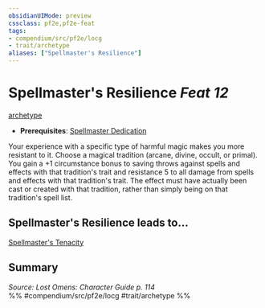 ```yaml
---
obsidianUIMode: preview
cssclass: pf2e,pf2e-feat
tags:
- compendium/src/pf2e/locg
- trait/archetype
aliases: ["Spellmaster's Resilience"]
---
```

# Spellmaster's Resilience  *Feat 12*  
[archetype](../../Rules/traits/archetype.md)  

- **Prerequisites**: [Spellmaster Dedication](spellmaster-dedication-locg.md)

Your experience with a specific type of harmful magic makes you more resistant to it. Choose a magical tradition (arcane, divine, occult, or primal). You gain a +1 circumstance bonus to saving throws against spells and effects with that tradition's trait and resistance 5 to all damage from spells and effects with that tradition's trait. The effect must have actually been cast or created with that tradition, rather than simply being on that tradition's spell list.

## Spellmaster's Resilience leads to...

[Spellmaster's Tenacity](spellmasters-tenacity-lopsg.md)

## Summary

*Source: Lost Omens: Character Guide p. 114*  
%% #compendium/src/pf2e/locg #trait/archetype %%